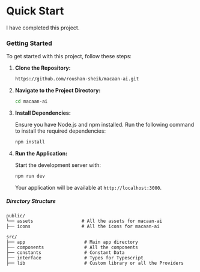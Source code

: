 # Quick Start

I have completed this project.

### **Getting Started**

To get started with this project, follow these steps:

1. **Clone the Repository:**

   ```bash
   https://github.com/roushan-sheik/macaan-ai.git
   ```

2. **Navigate to the Project Directory:**

   ```bash
   cd macaan-ai
   ```

3. **Install Dependencies:**

   Ensure you have Node.js and npm installed. Run the following command to install the required dependencies:

   ```bash
   npm install
   ```

4. **Run the Application:**

   Start the development server with:

   ```bash
   npm run dev
   ```

   Your application will be available at `http://localhost:3000`.

##### **Directory Structure**

```plaintext
public/
└── assets                  # All the assets for macaan-ai
├── icons                   # All the icons for macaan-ai

src/
├── app                      # Main app directory
├── components               # All the components
├── constants                # Constant Data
├── interface                # Types for Typescript
├── lib                      # Custom library or all the Providers

```
